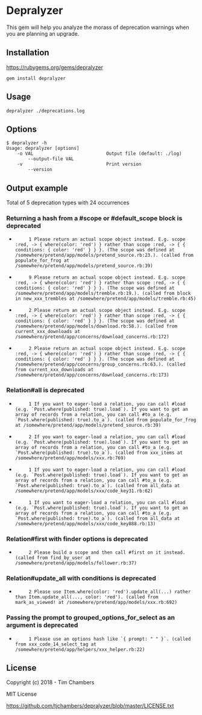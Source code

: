 # Depralyzer

This gem will help you analyze the morass of deprecation warnings when you are planning an upgrade.


## Installation

https://rubygems.org/gems/depralyzer

    gem install depralyzer

## Usage

    depralyzer ./deprecations.log

## Options

```
$ depralyzer -h
Usage: depralyzer [options]
    -o VAL                           Output file (default: ./log)
        --output-file VAL
    -v                               Print version
        --version
```

## Output example

Total of 5 deprecation types with 24 occurrences

### Returning a hash from a #scope or #default_scope block is deprecated
-          1 Please return an actual scope object instead. E.g. scope :red, -> { where(color: 'red') } rather than scope :red, -> { { conditions: { color: 'red' } } }. (The scope was defined at /somewhere/pretend/app/models/pretend_source.rb:23.). (called from populate_for_frog at /somewhere/pretend/app/models/pretend_source.rb:39)
-          9 Please return an actual scope object instead. E.g. scope :red, -> { where(color: 'red') } rather than scope :red, -> { { conditions: { color: 'red' } } }. (The scope was defined at /somewhere/pretend/app/models/tremble.rb:19.). (called from block in new_xxx_trembles at /somewhere/pretend/app/models/tremble.rb:45)
-          2 Please return an actual scope object instead. E.g. scope :red, -> { where(color: 'red') } rather than scope :red, -> { { conditions: { color: 'red' } } }. (The scope was defined at /somewhere/pretend/app/models/download.rb:58.). (called from current_xxx_downloads at /somewhere/pretend/app/concerns/download_concerns.rb:172)
-          2 Please return an actual scope object instead. E.g. scope :red, -> { where(color: 'red') } rather than scope :red, -> { { conditions: { color: 'red' } } }. (The scope was defined at /somewhere/pretend/app/concerns/group_concerns.rb:63.). (called from current_xxx_downloads at /somewhere/pretend/app/concerns/download_concerns.rb:173)

### Relation#all is deprecated
-          1 If you want to eager-load a relation, you can call #load (e.g. `Post.where(published: true).load`). If you want to get an array of records from a relation, you can call #to_a (e.g. `Post.where(published: true).to_a`). (called from populate_for_frog at /somewhere/pretend/app/models/pretend_source.rb:39)
-          2 If you want to eager-load a relation, you can call #load (e.g. `Post.where(published: true).load`). If you want to get an array of records from a relation, you can call #to_a (e.g. `Post.where(published: true).to_a`). (called from xxx_items at /somewhere/pretend/app/models/xxx.rb:769)
-          1 If you want to eager-load a relation, you can call #load (e.g. `Post.where(published: true).load`). If you want to get an array of records from a relation, you can call #to_a (e.g. `Post.where(published: true).to_a`). (called from all_data at /somewhere/pretend/app/models/xxx/code_key31.rb:62)
-          1 If you want to eager-load a relation, you can call #load (e.g. `Post.where(published: true).load`). If you want to get an array of records from a relation, you can call #to_a (e.g. `Post.where(published: true).to_a`). (called from all_data at /somewhere/pretend/app/models/xxx/code_key888.rb:13)

### Relation#first with finder options is deprecated
-          2 Please build a scope and then call #first on it instead. (called from find_by_user at /somewhere/pretend/app/models/follower.rb:37)

### Relation#update_all with conditions is deprecated
-          2 Please use Item.where(color: 'red').update_all(...) rather than Item.update_all(..., color: 'red'). (called from mark_as_viewed! at /somewhere/pretend/app/models/xxx.rb:692)

### Passing the prompt to grouped_options_for_select as an argument is deprecated
-          1 Please use an options hash like `{ prompt: " " }`. (called from xxx_code_14_select_tag at /somewhere/pretend/app/helpers/xxx_helper.rb:22)


## License

Copyright (c) 2018 - Tim Chambers

MIT License

https://github.com/tjchambers/depralyzer/blob/master/LICENSE.txt

